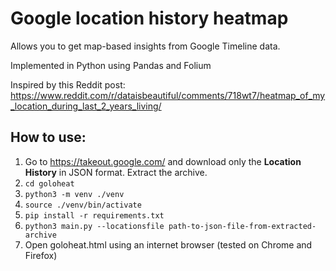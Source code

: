 # Google location history heatmap

Allows you to get map-based insights from Google Timeline data.

Implemented in Python using Pandas and Folium

Inspired by this Reddit post:
https://www.reddit.com/r/dataisbeautiful/comments/718wt7/heatmap_of_my_location_during_last_2_years_living/

## How to use:
1. Go to https://takeout.google.com/ and download only the **Location History** in JSON format. Extract the archive.
2. `cd goloheat`
3. `python3 -m venv ./venv`
4. `source ./venv/bin/activate`
5. `pip install -r requirements.txt`
6. `python3 main.py --locationsfile path-to-json-file-from-extracted-archive`
7. Open goloheat.html using an internet browser (tested on Chrome and Firefox)
